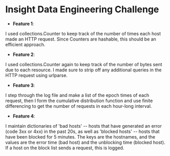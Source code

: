 Insight Data Engineering Challenge
======

 * **Feature 1**:
 
 I used collections.Counter to keep track of the number of times each host made an HTTP request. Since Counters are hashable, this should be an efficient approach.


 * **Feature 2**:
 
 I used collections.Counter again to keep track of the number of bytes sent due to each resource. I made sure to strip off any additional queries in the HTTP request using urlparse.
 
 
 * **Feature 3**:
 
 I step through the log file and make a list of the epoch times of each request, then I form the cumulative distribution function and use finite differencing to get the number of requests in each hour-long interval.

 * **Feature 4**:
 
 I maintain dictionaries of 'bad hosts' -- hosts that have generated an error (code 3xx or 4xx) in the past 20s, as well as 'blocked hosts' -- hosts that have been blocked for 5 minutes. The keys are the hostnames, and the values are the error time (bad host) and the unblocking time (blocked host). If a host on the block list sends a request, this is logged.
